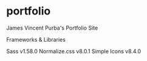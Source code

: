 # portfolio
James Vincent Purba's Portfolio Site

Frameworks & Libraries

Sass v1.58.0
Normalize.css v8.0.1
Simple Icons v8.4.0
